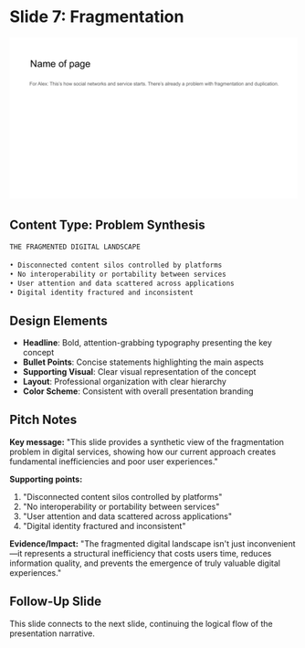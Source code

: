 # Slide 7: Fragmentation

![Fragmentation](../images/slide7.png)

## Content Type: Problem Synthesis

```
THE FRAGMENTED DIGITAL LANDSCAPE

• Disconnected content silos controlled by platforms
• No interoperability or portability between services
• User attention and data scattered across applications
• Digital identity fractured and inconsistent
```

## Design Elements

- **Headline**: Bold, attention-grabbing typography presenting the key concept
- **Bullet Points**: Concise statements highlighting the main aspects
- **Supporting Visual**: Clear visual representation of the concept
- **Layout**: Professional organization with clear hierarchy
- **Color Scheme**: Consistent with overall presentation branding

## Pitch Notes

**Key message:**
"This slide provides a synthetic view of the fragmentation problem in digital services, showing how our current approach creates fundamental inefficiencies and poor user experiences."

**Supporting points:**
1. "Disconnected content silos controlled by platforms"
2. "No interoperability or portability between services"
3. "User attention and data scattered across applications"
4. "Digital identity fractured and inconsistent"

**Evidence/Impact:**
"The fragmented digital landscape isn't just inconvenient—it represents a structural inefficiency that costs users time, reduces information quality, and prevents the emergence of truly valuable digital experiences."

## Follow-Up Slide

This slide connects to the next slide, continuing the logical flow of the presentation narrative.
